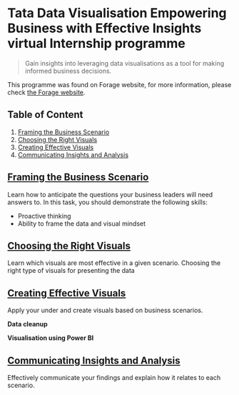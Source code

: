 # Tata Data Visualisation Empowering Business with Effective Insights virtual Internship programme
>Gain insights into leveraging data visualisations as a tool for making informed business decisions.

This programme was found on Forage website, for more information, please check [the Forage website](https://www.theforage.com/virtual-internships/prototype/MyXvBcppsW2FkNYCX/Data%20Visualisation:%20Empowering%20Business%20with%20Effective%20Insights?ref=SfSqDihCcvSen4csq).

## Table of Content

1. [Framing the Business Scenario](#framing-the-business-scenario)
2. [Choosing the Right Visuals](#choosing-the-right-visuals)
3. [Creating Effective Visuals](#creating-effective-visuals)
4. [Communicating Insights and Analysis](#communicating-insights-and-analysis)

## [Framing the Business Scenario](https://www.theforage.com/modules/MyXvBcppsW2FkNYCX/cH3hG3rWkTY3MZ4qS?ref=SfSqDihCcvSen4csq)
Learn how to anticipate the questions your business leaders will need answers to. 
In this task, you should demonstrate the following skills:
- Proactive thinking
- Ability to frame the data and visual mindset

## [Choosing the Right Visuals](https://www.theforage.com/modules/MyXvBcppsW2FkNYCX/W5Y8mMZr85DnBa8Es?ref=SfSqDihCcvSen4csq)
Learn which visuals are most effective in a given scenario.
Choosing the right type of visuals for presenting the data

## [Creating Effective Visuals](https://www.theforage.com/modules/MyXvBcppsW2FkNYCX/ifGZCL6vAeE9mzxt3?ref=SfSqDihCcvSen4csq)
Apply your under and create visuals based on business scenarios.

**Data cleanup**

**Visualisation using Power BI**

## [Communicating Insights and Analysis](https://www.theforage.com/modules/MyXvBcppsW2FkNYCX/Qm6j8aY4wqcKDmZxt?ref=SfSqDihCcvSen4csq)
Effectively communicate your findings and explain how it relates to each scenario.
